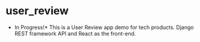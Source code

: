 # user_review
* In Progress!* This is a User Review app demo for tech products. Django REST framework API and React as the front-end.
